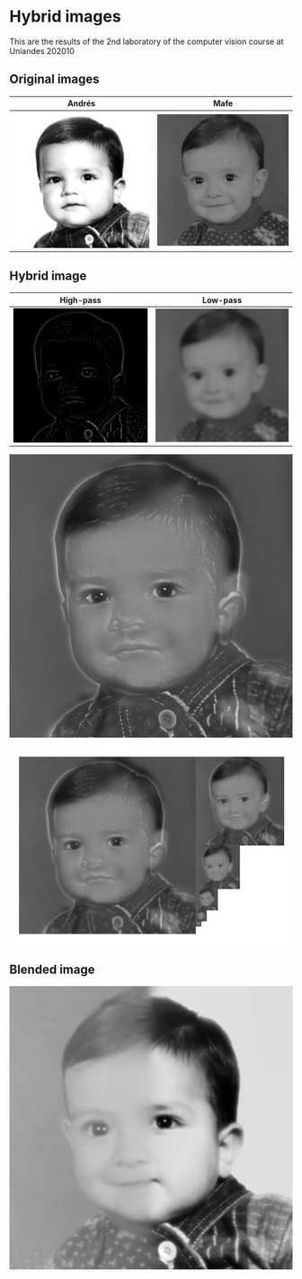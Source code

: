 # Hybrid images

This are the results of the 2nd laboratory of the computer vision course at Uniandes 202010

## Original images

Andrés                |  Mafe
:--------------------:|:-------------------:
![](img/andres_bebe.jpg)   |  ![](img/mafe_bebe.jpg)

## Hybrid image

High-pass             |  Low-pass
:--------------------:|:-------------------:
![](results/highpass.png)   |  ![](results/lowpass.png)


![](results/hybrid.png)

![](results/pyramid.png)

## Blended image

![](results/blended.png)
